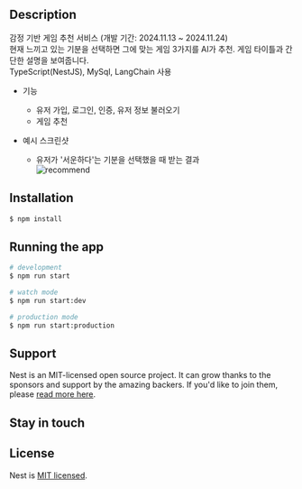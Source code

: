 


## Description

감정 기반 게임 추천 서비스 (개발 기간: 2024.11.13 ~ 2024.11.24) <br>
현재 느끼고 있는 기분을 선택하면 그에 맞는 게임 3가지를 AI가 추천. 게임 타이틀과 간단한 설명을 보여줍니다. <br>
TypeScript(NestJS), MySql, LangChain 사용

* 기능
  - 유저 가입, 로그인, 인증, 유저 정보 불러오기
  - 게임 추천
 
* 예시 스크린샷
  - 유저가 '서운하다'는 기분을 선택했을 때 받는 결과 <br>
    ![recommend](https://github.com/user-attachments/assets/91d2a6c6-52b9-42b2-89f1-3a309bda65b5)

## Installation

```bash
$ npm install
```

## Running the app

```bash
# development
$ npm run start

# watch mode
$ npm run start:dev

# production mode
$ npm run start:production
```

## Support

Nest is an MIT-licensed open source project. It can grow thanks to the sponsors and support by the amazing backers. If you'd like to join them, please [read more here](https://docs.nestjs.com/support).

## Stay in touch


## License

Nest is [MIT licensed](LICENSE).

